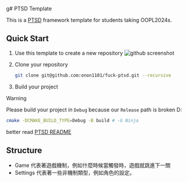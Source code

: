 g# PTSD Template

This is a [PTSD](https://github.com/ntut-open-source-club/practical-tools-for-simple-design) framework template for students taking OOPL2024s.

## Quick Start

1. Use this template to create a new repository
   ![github screenshot](https://github.com/ntut-rick/ptsd-template/assets/126899559/ef62242f-03ed-481d-b858-12b730c09beb)

2. Clone your repository

   ```bash
   git clone git@github.com:onon1101/fuck-ptsd.git --recursive
   ```

3. Build your project

  > [!WARNING]
  > Please build your project in `Debug` because our `Release` path is broken D:
   
   ```sh
   cmake -DCMAKE_BUILD_TYPE=Debug -B build # -G Ninja
   ```
   better read [PTSD README](https://github.com/ntut-open-source-club/practical-tools-for-simple-design)

## Structure

- Game 代表著遊戲機制，例如什麼時候當觸發時，遊戲就跳進下一關
- Settings 代表著一些非機制類型，例如角色的設定。